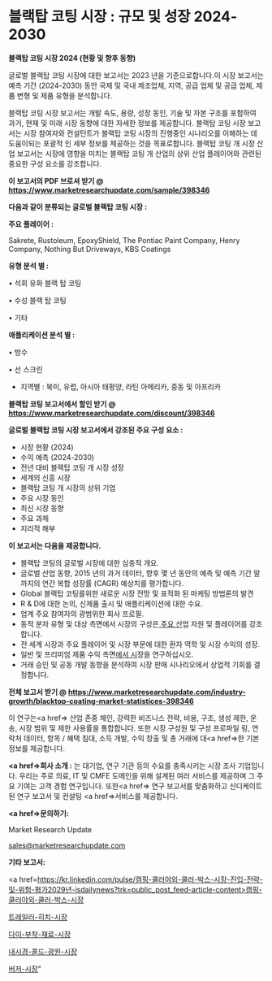 # 블랙탑 코팅 시장 : 규모 및 성장 2024-2030

<strong>블랙탑 코팅 시장 2024 (현황 및 향후 동향)</strong>

글로벌 블랙탑 코팅 시장에 대한 보고서는 2023 년을 기준으로합니다.이 시장 보고서는 예측 기간 (2024-2030) 동안 국제 및 국내 제조업체, 지역, 공급 업체 및 공급 업체, 제품 변형 및 제품 유형을 분석합니다.

블랙탑 코팅 시장 보고서는 개발 속도, 용량, 성장 동인, 기술 및 자본 구조를 포함하여 과거, 현재 및 미래 시장 동향에 대한 자세한 정보를 제공합니다. 블랙탑 코팅 시장 보고서는 시장 참여자와 컨설턴트가 블랙탑 코팅 시장의 진행중인 시나리오를 이해하는 데 도움이되는 포괄적 인 세부 정보를 제공하는 것을 목표로합니다. 블랙탑 코팅 개 시장 산업 보고서는 시장에 영향을 미치는 블랙탑 코팅 개 산업의 상위 산업 플레이어와 관련된 중요한 구성 요소를 강조합니다.



<strong>이 보고서의 PDF 브로셔 받기 @ <a href=https://www.marketresearchupdate.com/sample/398346>https://www.marketresearchupdate.com/sample/398346</a></strong>



<strong>다음과 같이 분류되는 글로벌 블랙탑 코팅 시장 :</strong>



<strong>주요 플레이어 :</strong>

Sakrete, Rustoleum, EpoxyShield, The Pontiac Paint Company, Henry Company, Nothing But Driveways, KBS Coatings



<strong>유형 분석 별 :</strong>

• 석회 유화 블랙 탑 코팅

• 수성 블랙 탑 코팅

• 기타



<strong>애플리케이션 분석 별 :</strong>

• 방수

• 선 스크린

<ul>
  <li>지역별 : 북미, 유럽, 아시아 태평양, 라틴 아메리카, 중동 및 아프리카</li>
</ul>


<strong>블랙탑 코팅 보고서에서 할인 받기 @ <a href=https://www.marketresearchupdate.com/discount/398346>https://www.marketresearchupdate.com/discount/398346</a></strong>



<strong>글로벌 블랙탑 코팅 시장 보고서에서 강조된 주요 구성 요소 :</strong>
<ul>
  <li>시장 현황 (2024)</li>
  <li>수익 예측 (2024-2030)</li>
  <li>전년 대비 블랙탑 코팅 개 시장 성장</li>
  <li>세계의 신흥 시장</li>
  <li>블랙탑 코팅 개 시장의 상위 기업</li>
  <li>주요 시장 동인</li>
  <li>최신 시장 동향</li>
  <li>주요 과제</li>
  <li>지리적 해부</li>
</ul>


<strong>이 보고서는 다음을 제공합니다.</strong>
<ul>
  <li>블랙탑 코팅의 글로벌 시장에 대한 심층적 개요.</li>
  <li>글로벌 산업 동향, 2015 년의 과거 데이터, 향후 몇 년 동안의 예측 및 예측 기간 말까지의 연간 복합 성장률 (CAGR) 예상치를 평가합니다.</li>
  <li>Global 블랙탑 코팅를위한 새로운 시장 전망 및 표적화 된 마케팅 방법론의 발견</li>
  <li>R &amp; D에 대한 논의, 신제품 출시 및 애플리케이션에 대한 수요.</li>
  <li>업계 주요 참여자의 광범위한 회사 프로필.</li>
  <li>동적 분자 유형 및 대상 측면에서 시장의 구성은<a href=> 주요 산</a>업 자원 및 플레이어를 강조합니다.</li>
  <li>전 세계 시장과 주요 플레이어 및 시장 부문에 대한 환자 역학 및 시장 수익의 성장.</li>
  <li>일반 및 프리미엄 제품 수익 측면<a href=>에서 시</a>장을 연구하십시오.</li>
  <li>거래 승인 및 공동 개발 동향을 분석하여 시장 판매 시나리오에서 상업적 기회를 결정합니다.</li>
</ul>



<strong>전체 보고서 받기 @ <a href=https://www.marketresearchupdate.com/industry-growth/blacktop-coating-market-statistices-398346>https://www.marketresearchupdate.com/industry-growth/blacktop-coating-market-statistices-398346</a></strong>

이 연구는<a href=> 산업 존중</a> 체인, 강력한 비즈니스 전략, 비용, 구조, 생성 제한, 운송, 시장 범위 및 제한 사용률을 통합합니다. 또한 시장 구성원 및 구성 프로파일 링, 연락처 데이터, 항목 / 혜택 침대, 소득 개발, 수익 창출 및 총 거래에 대<a href=>한 기본 </a>정보를 제공합니다.



<strong><a href=>회사 소</a>개 :</strong>
는 대기업, 연구 기관 등의 수요를 충족시키는 시장 조사 기업입니다. 우리는 주로 의료, IT 및 CMFE 도메인을 위해 설계된 여러 서비스를 제공하며 그 주요 기여는 고객 경험 연구입니다. 또한<a href=> 연구 보</a>고서를 맞춤화하고 신디케이트 된 연구 보고서 및 컨설팅 <a href=>서비스</a>를 제공합니다.



<strong><a href=>문의하기:</a></strong>

Market Research Update

sales@marketresearchupdate.com



<strong>기타 보고서:</strong>

<a href=https://kr.linkedin.com/pulse/캠핑-쿨러야외-쿨러-박스-시장-진입-전략-및-위험-평가2029년-isdailynews?trk=public_post_feed-article-content>캠핑-쿨러야외-쿨러-박스-시장</a>

<a href=https://www.linkedin.com/pulse/트레일러-히치-시장-진입-전략-및-위험-평가2029년-survey-savvy-insights-360-analysis/>트레일러-히치-시장</a>

<a href=https://www.linkedin.com/pulse/다이-부착-재료-시장-규모-및-성장-2023-analytics-avenue-adventures-24-ana-jho4f/>다이-부착-재료-시장</a>

<a href=https://www.linkedin.com/pulse/내시경-콜드-광원-시장-진입-전략-및-위험-평가2029년-market-matrix-musings-analysis-qklpf/>내시경-콜드-광원-시장</a>

<a href=https://www.linkedin.com/pulse/버저-시장-세분화-연구-및-목표-고객2030년-trend-tracking-tips-360-analysis-zssoc/>버저-시장</a>"
